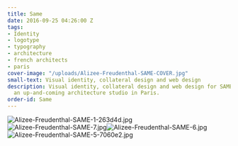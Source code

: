 ```yaml
---
title: Same
date: 2016-09-25 04:26:00 Z
tags:
- Identity
- logotype
- typography
- architecture
- french architects
- paris
cover-image: "/uploads/Alizee-Freudenthal-SAME-COVER.jpg"
small-text: Visual identity, collateral design and web design
description: Visual identity, collateral design and web design for SAME architectes,
  an up-and-coming architecture studio in Paris.
order-id: Same
---
```


![Alizee-Freudenthal-SAME-1-263d4d.jpg](/uploads/Alizee-Freudenthal-SAME-1-263d4d.jpg)![Alizee-Freudenthal-SAME-7.jpg](/uploads/Alizee-Freudenthal-SAME-7.jpg)![Alizee-Freudenthal-SAME-6.jpg](/uploads/Alizee-Freudenthal-SAME-6.jpg)![Alizee-Freudenthal-SAME-5-7060e2.jpg](/uploads/Alizee-Freudenthal-SAME-5-7060e2.jpg)